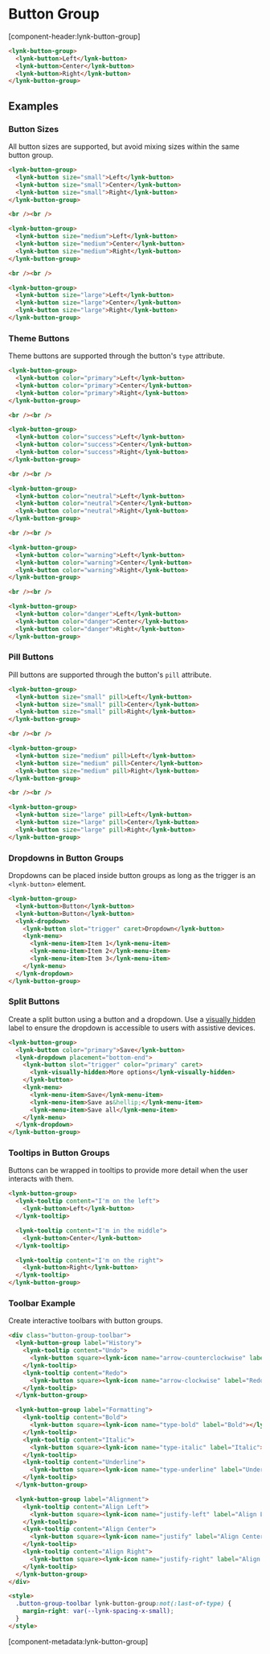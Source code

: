 # Button Group

[component-header:lynk-button-group]

```html preview
<lynk-button-group>
  <lynk-button>Left</lynk-button>
  <lynk-button>Center</lynk-button>
  <lynk-button>Right</lynk-button>
</lynk-button-group>
```

## Examples

### Button Sizes

All button sizes are supported, but avoid mixing sizes within the same button group.

```html preview
<lynk-button-group>
  <lynk-button size="small">Left</lynk-button>
  <lynk-button size="small">Center</lynk-button>
  <lynk-button size="small">Right</lynk-button>
</lynk-button-group>

<br /><br />

<lynk-button-group>
  <lynk-button size="medium">Left</lynk-button>
  <lynk-button size="medium">Center</lynk-button>
  <lynk-button size="medium">Right</lynk-button>
</lynk-button-group>

<br /><br />

<lynk-button-group>
  <lynk-button size="large">Left</lynk-button>
  <lynk-button size="large">Center</lynk-button>
  <lynk-button size="large">Right</lynk-button>
</lynk-button-group>
```

### Theme Buttons

Theme buttons are supported through the button's `type` attribute.

```html preview
<lynk-button-group>
  <lynk-button color="primary">Left</lynk-button>
  <lynk-button color="primary">Center</lynk-button>
  <lynk-button color="primary">Right</lynk-button>
</lynk-button-group>

<br /><br />

<lynk-button-group>
  <lynk-button color="success">Left</lynk-button>
  <lynk-button color="success">Center</lynk-button>
  <lynk-button color="success">Right</lynk-button>
</lynk-button-group>

<br /><br />

<lynk-button-group>
  <lynk-button color="neutral">Left</lynk-button>
  <lynk-button color="neutral">Center</lynk-button>
  <lynk-button color="neutral">Right</lynk-button>
</lynk-button-group>

<br /><br />

<lynk-button-group>
  <lynk-button color="warning">Left</lynk-button>
  <lynk-button color="warning">Center</lynk-button>
  <lynk-button color="warning">Right</lynk-button>
</lynk-button-group>

<br /><br />

<lynk-button-group>
  <lynk-button color="danger">Left</lynk-button>
  <lynk-button color="danger">Center</lynk-button>
  <lynk-button color="danger">Right</lynk-button>
</lynk-button-group>
```

### Pill Buttons

Pill buttons are supported through the button's `pill` attribute.

```html preview
<lynk-button-group>
  <lynk-button size="small" pill>Left</lynk-button>
  <lynk-button size="small" pill>Center</lynk-button>
  <lynk-button size="small" pill>Right</lynk-button>
</lynk-button-group>

<br /><br />

<lynk-button-group>
  <lynk-button size="medium" pill>Left</lynk-button>
  <lynk-button size="medium" pill>Center</lynk-button>
  <lynk-button size="medium" pill>Right</lynk-button>
</lynk-button-group>

<br /><br />

<lynk-button-group>
  <lynk-button size="large" pill>Left</lynk-button>
  <lynk-button size="large" pill>Center</lynk-button>
  <lynk-button size="large" pill>Right</lynk-button>
</lynk-button-group>
```

### Dropdowns in Button Groups

Dropdowns can be placed inside button groups as long as the trigger is an `<lynk-button>` element.

```html preview
<lynk-button-group>
  <lynk-button>Button</lynk-button>
  <lynk-button>Button</lynk-button>
  <lynk-dropdown>
    <lynk-button slot="trigger" caret>Dropdown</lynk-button>
    <lynk-menu>
      <lynk-menu-item>Item 1</lynk-menu-item>
      <lynk-menu-item>Item 2</lynk-menu-item>
      <lynk-menu-item>Item 3</lynk-menu-item>
    </lynk-menu>
  </lynk-dropdown>
</lynk-button-group>
```

### Split Buttons

Create a split button using a button and a dropdown. Use a [visually hidden](/components/visually-hidden) label to ensure the dropdown is accessible to users with assistive devices.

```html preview
<lynk-button-group>
  <lynk-button color="primary">Save</lynk-button>
  <lynk-dropdown placement="bottom-end">
    <lynk-button slot="trigger" color="primary" caret>
      <lynk-visually-hidden>More options</lynk-visually-hidden>
    </lynk-button>
    <lynk-menu>
      <lynk-menu-item>Save</lynk-menu-item>
      <lynk-menu-item>Save as&hellip;</lynk-menu-item>
      <lynk-menu-item>Save all</lynk-menu-item>
    </lynk-menu>
  </lynk-dropdown>
</lynk-button-group>
```

### Tooltips in Button Groups

Buttons can be wrapped in tooltips to provide more detail when the user interacts with them.

```html preview
<lynk-button-group>
  <lynk-tooltip content="I'm on the left">
    <lynk-button>Left</lynk-button>
  </lynk-tooltip>

  <lynk-tooltip content="I'm in the middle">
    <lynk-button>Center</lynk-button>
  </lynk-tooltip>

  <lynk-tooltip content="I'm on the right">
    <lynk-button>Right</lynk-button>
  </lynk-tooltip>
</lynk-button-group>
```

### Toolbar Example

Create interactive toolbars with button groups.

```html preview
<div class="button-group-toolbar">
  <lynk-button-group label="History">
    <lynk-tooltip content="Undo">
      <lynk-button square><lynk-icon name="arrow-counterclockwise" label="Undo"></lynk-icon></lynk-button>
    </lynk-tooltip>
    <lynk-tooltip content="Redo">
      <lynk-button square><lynk-icon name="arrow-clockwise" label="Redo"></lynk-icon></lynk-button>
    </lynk-tooltip>
  </lynk-button-group>

  <lynk-button-group label="Formatting">
    <lynk-tooltip content="Bold">
      <lynk-button square><lynk-icon name="type-bold" label="Bold"></lynk-icon></lynk-button>
    </lynk-tooltip>
    <lynk-tooltip content="Italic">
      <lynk-button square><lynk-icon name="type-italic" label="Italic"></lynk-icon></lynk-button>
    </lynk-tooltip>
    <lynk-tooltip content="Underline">
      <lynk-button square><lynk-icon name="type-underline" label="Underline"></lynk-icon></lynk-button>
    </lynk-tooltip>
  </lynk-button-group>

  <lynk-button-group label="Alignment">
    <lynk-tooltip content="Align Left">
      <lynk-button square><lynk-icon name="justify-left" label="Align Left"></lynk-icon></lynk-button>
    </lynk-tooltip>
    <lynk-tooltip content="Align Center">
      <lynk-button square><lynk-icon name="justify" label="Align Center"></lynk-icon></lynk-button>
    </lynk-tooltip>
    <lynk-tooltip content="Align Right">
      <lynk-button square><lynk-icon name="justify-right" label="Align Right"></lynk-icon></lynk-button>
    </lynk-tooltip>
  </lynk-button-group>
</div>

<style>
  .button-group-toolbar lynk-button-group:not(:last-of-type) {
    margin-right: var(--lynk-spacing-x-small);
  }
</style>
```

[component-metadata:lynk-button-group]
